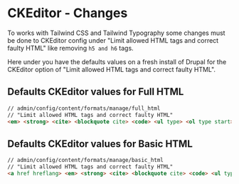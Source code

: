 CKEditor - Changes
==================

To works with Tailwind CSS and Tailwind Typography some changes must be done to CKEditor config under "Limit allowed HTML tags and correct faulty HTML" like removing `h5 and h6` tags.

Here under you have the defaults values on a fresh install of Drupal for the CKEditor option of "Limit allowed HTML tags and correct faulty HTML".

Defaults CKEditor values for Full HTML
--------------------------------------

```html
// admin/config/content/formats/manage/full_html
// "Limit allowed HTML tags and correct faulty HTML"
<em> <strong> <cite> <blockquote cite> <code> <ul type> <ol type start> <li> <dl> <dt> <dd> <h2 id> <h3 id> <h4 id> <h5 id> <h6 id> <s> <sup> <sub> <a href hreflang class="btn btn-primary btn-light btn-info btn-success btn-warning btn-danger btn-inverse"> <img src alt data-entity-type data-entity-uuid data-align data-caption> <table> <caption> <tbody> <thead> <tfoot> <th> <td> <tr> <p> <h1> <pre> <u> <div class="alert alert-error alert-success alert-info"> <span class="text-warning strong text-error text-primary text-secondary text-success text-danger dropcap">
```

Defaults CKEditor values for Basic HTML
---------------------------------------

```html
// admin/config/content/formats/manage/basic_html
// "Limit allowed HTML tags and correct faulty HTML"
<a href hreflang> <em> <strong> <cite> <blockquote cite> <code> <ul type> <ol type start> <li> <dl> <dt> <dd> <h2 id> <h3 id> <h4 id> <h5 id> <h6 id> <p> <br> <span> <img src alt data-entity-type data-entity-uuid data-align data-caption width height>
```

